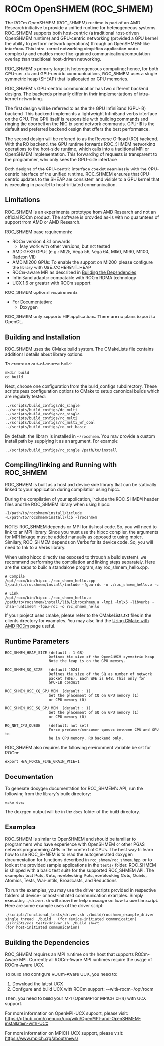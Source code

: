 # ROCm OpenSHMEM (ROC_SHMEM)

The ROCm OpenSHMEM (ROC_SHMEM) runtime is part of an AMD Research
initiative to provide a unified runtime for heterogeneous systems.
ROC_SHMEM supports both host-centric (a traditional host-driven
OpenSHMEM runtime) and GPU-centric networking (provided a GPU kernel
the ability to perform network operations) through an
OpenSHMEM-like interface. This intra-kernel networking simplifies application
code complexity and enables more fine-grained communication/computation
overlap than traditional host-driven networking.

ROC_SHMEM's primary target is heterogeneous computing; hence, for both
CPU-centric and GPU-centric communications, ROC_SHMEM uses a single
symmetric heap (SHEAP) that is allocated on GPU memories.

ROC_SHMEM's GPU-centric communication has two different backend designs.
The backends primarily differ in their implementations of
intra-kernel networking.

The first design will be referred to as the the GPU InfiniBand (GPU-IB)
backend.  This backend implements a lightweight InfiniBand verbs interface
on the GPU.  The GPU itself is responsible with building commands and ringing
the doorbell on the NIC to send network commands.  GPU-IB is the default and
preferred backend design that offers the best performance.

The second design will be referred to as the Reverse Offload (RO) backend. With
the RO backend, the GPU runtime forwards ROC_SHMEM networking operations to the
host-side runtime, which calls into a traditional MPI or OpenSHMEM
implementation.  This forwarding of requests is transparent to the
programmer, who only sees the GPU-side interface.

Both designs of the GPU-centric interface coexist seamlessly with the
CPU-centric interface of the unified runtime. ROC_SHMEM ensures that CPU-centric
updates to the SHEAP are consistent and visible to a GPU kernel that is executing
in parallel to host-initiated communication.

## Limitations

ROC_SHMEM is an experimental prototype from AMD Research and not an official
ROCm product.  The software is provided as-is with no guarantees of support
from AMD or AMD Research.

ROC_SHMEM base requirements:
* ROCm version 4.3.1 onwards
    *  May work with other versions, but not tested
* AMD GFX9 GPUs (e.g.: MI25, Vega 56, Vega 64, MI50, MI60, MI100, Radeon VII)
* AMD MI200 GPUs: To enable the support on MI200, please configure the library
 with USE_COHERENT_HEAP
* ROCm-aware MPI as described in
  [Building the Dependencies](#building-the-dependencies)
* InfiniBand adaptor compatable with ROCm RDMA technology
* UCX 1.6 or greater with ROCm support

ROC_SHMEM optional requirements
 * For Documentation:
     *  Doxygen

ROC_SHMEM only supports HIP applications. There are no plans to port to
OpenCL.

## Building and Installation

ROC_SHMEM uses the CMake build system. The CMakeLists file contains
additional details about library options.

To create an out-of-source build:

    mkdir build
    cd build

Next, choose one configuration from the build_configs subdirectory. These
scripts pass configuration options to CMake to setup canonical builds which
are regularly tested:

    ../scripts/build_configs/dc_single
    ../scripts/build_configs/dc_multi
    ../scripts/build_configs/rc_single
    ../scripts/build_configs/rc_multi
    ../scripts/build_configs/rc_multi_wf_coal
    ../scripts/build_configs/ro_net_basic

By default, the library is installed in `~/rocshmem`. You may provide a
custom install path by supplying it as an argument. For example:

    ../scripts/build_configs/rc_single /path/to/install

## Compiling/linking and Running with ROC_SHMEM

ROC_SHMEM is built as a host and device side library that can be statically
linked to your application during compilation using hipcc.

During the compilation of your application, include the ROC_SHMEM header files
and the ROC_SHMEM library when using hipcc:

    -I/path/to/rocshmem/install/include
    -L/path/to/rocshmem/install/lib -lrocshmem

NOTE: ROC_SHMEM depends on MPI for its host code. So, you will need to link
to an MPI library. Since you must use the hipcc compiler, the arguments for
MPI linkage must be added manually as opposed to using mpicc. Similary,
ROC_SHMEM depends on Verbs for its device code. So, you will need to link
to a Verbs library.

When using hipcc directly (as opposed to through a build system), we
recommend performing the compilation and linking steps separately.
Here are the steps to build a standalone program, say
roc_shmem_hello.cpp.

```
# Compile
/opt/rocm/bin/hipcc ./roc_shmem_hello.cpp -I/path/to/rocshmem/install/include -fgpu-rdc -o ./roc_shmem_hello.o -c

# Link
/opt/rocm/bin/hipcc ./roc_shmem_hello.o /path/to/rocshmem/install/lib/librocshmem.a -lmpi -lmlx5 -libverbs -lhsa-runtime64 -fgpu-rdc -o roc_shmem_hello

```

If your project uses cmake, please refer to the CMakeLists.txt files
in the clients directory for examples. You may also find the
[Using CMake with AMD ROCm](https://rocmdocs.amd.com/en/latest/conceptual/cmake-packages.html)
page useful.

## Runtime Parameters

    ROC_SHMEM_HEAP_SIZE (default : 1 GB)
                        Defines the size of the OpenSHMEM symmetric heap
                        Note the heap is on the GPU memory.

    ROC_SHMEM_SQ_SIZE   (default 1024)
                        Defines the size of the SQ as number of network
                        packet (WQE). Each WQE is 64B. This only for
                        GPU-IB conduit

    ROC_SHMEM_USE_CQ_GPU_MEM  (default : 1)
                        Set the placement of CQ on GPU memory (1)
                        or CPU memory (0)

    ROC_SHMEM_USE_SQ_GPU_MEM  (default : 1)
                        Set the placement of SQ on GPU memory (1)
                        or CPU memory (0)

    RO_NET_CPU_QUEUE    (default: not set)
                        Force producer/consumer queues between CPU and GPU to
                        be in CPU memory. RO backend only.

ROC_SHMEM also requires the following environment variable be set for ROCm:

    export HSA_FORCE_FINE_GRAIN_PCIE=1

## Documentation

To generate doxygen documentation for ROC_SHMEM's API, run the following
from the library's build directory:

    make docs

The doxygen output will be in the `docs` folder of the build directory.

## Examples

ROC_SHMEM is similar to OpenSHMEM and should be familiar to programmers who
have experience with OpenSHMEM or other PGAS network programming APIs in the
context of CPUs. The best way to learn how to use ROC_SHMEM is to read the
autogenerated doxygen documentation for functions described in
`roc_shmem/roc_shmem.hpp`, or to look at the provided sample applications in the
`tests/` folder. ROC_SHMEM is shipped with a basic test suite for the
supported ROC_SHMEM API. The examples test Puts, Gets, nonblocking Puts,
nonblocking Gets, Quiets, Atomics, Tests, Wai-untils, Broadcasts, and
Reductions.

To run the examples, you may use the driver scripts provided in respective
folders of device- or host-initiated communication examples. Simply
executing `./driver.sh` will show the help message on how to use the script.
Here are some example uses of the driver script:

    ./scripts/functional_tests/driver.sh ./build/rocshmem_example_driver single_thread ./build   (for device-initiated communication)
    ./scripts/sos_tests/driver.sh ./build short                                           (for host-initiated communication)

## Building the Dependencies

ROC_SHMEM requires an MPI runtime on the host that supports ROCm-Aware MPI.
Currently all ROCm-Aware MPI runtimes require the usage of ROCm-Aware UCX.

To build and configure ROCm-Aware UCX, you need to:
 1. Download the latest UCX
 2. Configure and build UCX with ROCm support: --with-rocm=/opt/rocm

Then, you need to build your MPI (OpenMPI or MPICH CH4) with UCX support.

For more information on OpenMPI-UCX support, please visit:
https://github.com/openucx/ucx/wiki/OpenMPI-and-OpenSHMEM-installation-with-UCX

For more information on MPICH-UCX support, please visit:
https://www.mpich.org/about/news/
